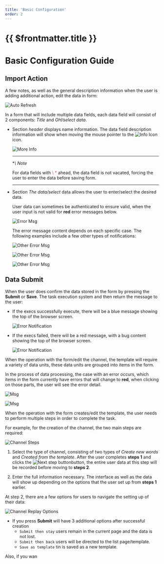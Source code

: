 ```yaml
---
title: 'Basic Configuration'
order: 2
---
```


# {{ $frontmatter.title }}

# Basic Configuration Guide

## Import Action

A few notes, as well as the general description information when the user is adding additional action, edit the data in form:


<!--
- Giao diện:

- `Thông báo lỗi`: dữ liệu người dùng nhập trong form cần được kiểm tra lại để đảm bảo đúng định dạng, yêu cầu.

1. Trường dữ liệu không được bỏ trống -->

![Auto Refresh](/images/media-live/um-form-rules/required.png)

In a form that will include multiple data fields, each data field will consist of 2 components: *Title* and *OH/select data*.

- Section *header* displays name information. The data field description information will show when moving the mouse pointer to the ![Info Icon](/images/media-live/um-form-rules/info-icon.png) icon.

  ![More Info](/images/media-live/um-form-rules/description.png)

  ***

  **\ *Note**

  For data fields with <span style="color: #f43f5e;">\ *</span> ahead, the data field is not vacated, forcing the user to enter the data before saving form.

  ***

- Section *The data/select* data allows the user to enter/select the desired data.

  User data can sometimes be authenticated to ensure valid, when the user input is not valid for **red** error messages below.

  ![Error Msg](/images/media-live/um-form-rules/error-msg.png)

  The error message content depends on each specific case. The following examples include a few other types of notifications:

  ![Other Error Msg](/images/media-live/um-form-rules/error-msg-regex.png)

  ![Other Error Msg](/images/media-live/um-form-rules/error-msg-range.png)

  ![Other Error Msg](/images/media-live/um-form-rules/error-msg-enum.png)


## Data Submit

When the user does confirm the data stored in the form by pressing the **Submit** or **Save**. The task execution system and then return the message to the user:

* If the execs successfully execute, there will be a blue message showing the top of the browser screen.

    ![Error Notification](/images/media-live/um-form-rules/success-noti.png)

* If the execs failed, there will be a red message, with a bug content showing the top of the browser screen.

    ![Error Notification](/images/media-live/um-form-rules/error-noti.png)

When the operation with the form/edit the channel, the template will require a variety of data units, these data units are grouped into items in the form.

In the process of data processing, the case with an error occurs, which items in the form currently have errors that will change to **red**, when clicking on those parts, the user will see the error detail.

![Msg](/images/media-live/um-form-rules/transcode-modify.png)

![Msg](/images/media-live/um-form-rules/transcode-detail-msg.png)


When the operation with the form creates/edit the template, the user needs to perform multiple steps in order to complete the task.

For example, for the creation of the channel, the two main steps are required:

  ![Channel Steps](/images/media-live/um-transcode-forms/channel-step-01.png)

1. Select the type of channel, consisting of two types of *Create new words* and *Created from the template*. After the user completes **steps 1** and clicks the ![Next step button](/images/media-live/um-transcode-forms/next-step-btn.png)button, the entire user data at this step will be recorded before moving to **steps 2**.

2. Enter the full information necessary. The interface as well as the data will show up depending on the options that the user set up from **steps 1** earlier.

  At step 2, there are a few options for users to navigate the setting up of their data:

  ![Channel Replay Options](/images/media-live/um-transcode-forms/channel-redirection-options.png)

  * If you press **Submit** will have 3 additional options after successful creation
    * `Submit then stay` users remain in the current page and the data is not lost.
    * `Submit then back` users will be directed to the list page/template.
    * `Save as template` tin is saved as a new template.

  Also, if you wan

